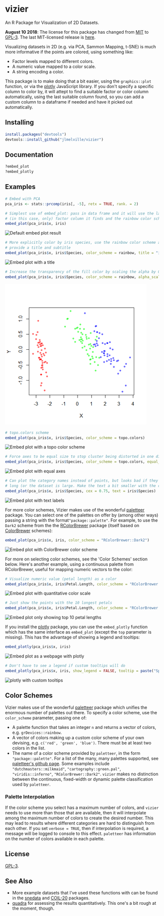# vizier

An R Package for Visualization of 2D Datasets.

**August 10 2018**: The license for this package has changed from 
[MIT](https://opensource.org/licenses/MIT) to 
[GPL-3](https://www.gnu.org/licenses/gpl-3.0.en.html). The last MIT-licensed
release is [here](https://github.com/jlmelville/vizier/releases/tag/0.0.0.9000).

Visualizing datasets in 2D (e.g. via PCA, Sammon Mapping, t-SNE) is much more
informative if the points are colored, using something like:

* Factor levels mapped to different colors.
* A numeric value mapped to a color scale.
* A string encoding a color.

This package is to make doing that a bit easier, using the `graphics::plot`
function, or via the [plotly](https://plot.ly/) JavaScript library. If you
don't specify a specific column to color by, it will attept to find a suitable
factor or color column automatically, using the last suitable column found, so
you can add a custom column to a dataframe if needed and have it picked out 
automatically.

## Installing

```R
install.packages("devtools")
devtools::install_github("jlmelville/vizier")
```

## Documentation

```R
?embed_plot
?embed_plotly
```

## Examples

```R
# Embed with PCA
pca_iris <- stats::prcomp(iris[, -5], retx = TRUE, rank. = 2)
```

```R
# Simplest use of embed_plot: pass in data frame and it will use the last 
# (in this case, only) factor column it finds and the rainbow color scheme
embed_plot(pca_iris$x, iris)
```
![Default embed plot result](img/embed_ex.png "embed_plot(pca_iris$x, iris)")


```R
# More explicitly color by iris species, use the rainbow color scheme and also
# provide a title and subtitle
embed_plot(pca_iris$x, iris$Species, color_scheme = rainbow, title = "iris PCA", sub = "rainbow color scheme")
```
![Embed plot with a title](img/embed_ex_title.png "embed_plot(pca_iris$x, iris$Species, color_scheme = rainbow, title = \"iris PCA\")")

```R
# Increase the transparency of the fill color by scaling the alpha by 0.5
embed_plot(pca_iris$x, iris$Species, color_scheme = rainbow, alpha_scale = 0.5)
```
![Embed plot with transparency](img/embed_ex_alpha.png "embed_plot(pca_iris$x, iris$Species, color_scheme = rainbow, alpha_scale = 0.5)")

```R
# topo.colors scheme
embed_plot(pca_iris$x, iris$Species, color_scheme = topo.colors)
```

![Embed plot with a topo color scheme](img/embed_ex_topo.png "embed_plot(pca_iris$x, iris$Species, color_scheme = topo.colors)")


```R
# Force axes to be equal size to stop cluster being distorted in one direction
embed_plot(pca_iris$x, iris$Species, color_scheme = topo.colors, equal_axes = TRUE)
```

![Embed plot with equal axes](img/embed_ex_ax.png "embed_plot(pca_iris$x, iris$Species, color_scheme = topo.colors, equal_axes = TRUE)")

```R
# Can plot the category names instead of points, but looks bad if they're
# long (or the dataset is large. Make the text a bit smaller with the cex param
embed_plot(pca_iris$x, iris$Species, cex = 0.75, text = iris$Species)
```

![Embed plot with text labels](img/embed_ex_text.png "embed_plot(pca_iris$x, iris$Species, cex = 0.75, text = iris$Species)")

For more color schemes, Vizier makes use of the wonderful 
[paletteer](https://cran.r-project.org/package=paletteer) package. 
You can select one of the palettes on offer by (among other ways) passing a 
string with the format`"package::palette"`. For example, to use the `Dark2`
scheme from the the 
[RColorBrewer](https://cran.r-project.org/package=RColorBrewer) package 
(itself based on [ColorBrewer](http://www.colorbrewer2.org) schemes):

```R
embed_plot(pca_iris$x, iris, color_scheme = "RColorBrewer::Dark2")
```
![Embed plot with ColorBrewer color scheme](img/embed_ex_cb.png "embed_plot(pca_iris$x, iris, color_scheme = \"RColorBrewer::Dark2\")")

For more on selecting color schemes, see the 'Color Schemes' section below.
Here's another example, using a continuous palette from RColorBrewer, useful
for mapping numeric vectors to the color:

```R
# Visualize numeric value (petal length) as a color
embed_plot(pca_iris$x, iris$Petal.Length, color_scheme = "RColorBrewer::Blues")
```
![Embed plot with quantitative color scale](img/embed_ex_quant.png "embed_plot(pca_iris$x, iris$Petal.Length, color_scheme = \"RColorBrewer::Blues\")")

```R
# Just show the points with the 10 longest petals
embed_plot(pca_iris$x, iris$Petal.Length, color_scheme = "RColorBrewer::Blues", top = 10)
```
![Embed plot only showing top 10 petal lengths](img/embed_ex_top.png "embed_plot(pca_iris$x, iris$Petal.Length, color_scheme = \"RColorBrewer::Blues\", top = 10)")

If you install the [plotly](https://cran.r-project.org/package=plotly) package,
you can use the `embed_plotly` function which has the same interface as 
`embed_plot` (except the `top` parameter is missing). This has the advantage
of showing a legend and tooltips:

```R
embed_plotly(pca_iris$x, iris)
```
![Embed plot as a webpage with plotly](img/embed_ex_plotly.png "embed_plotly(pca_iris$x, iris)")

```R
# Don't have to see a legend if custom tooltips will do
embed_plotly(pca_iris$x, iris, show_legend = FALSE, tooltip = paste("Species:", iris$Species))
```

![plotly with custom tooltips](img/embed_ex_plotly_tooltip.png "embed_plotly(pca_iris$x, iris, show_legend = FALSE, tooltip = paste(\"Species:\", iris$Species))")

## Color Schemes

Vizier makes use of the wonderful 
[paletteer](https://cran.r-project.org/package=paletteer) package which unifies
the enormous number of palettes out there. To specify a color scheme, use the
`color_scheme` parameter, passing one of:

* A palette function that takes an integer `n` and returns a vector of colors,
e.g. `grDevices::rainbow`.
* A vector of colors making up a custom color scheme of your own devising, e.g.
`c('red', 'green', 'blue')`. There must be at least two colors in the list.
* The name of a color scheme provided by `paletteer`, in the form 
`"package::palette"`. For a list of the many, many palettes supported, see
[paletteer's github page](https://github.com/EmilHvitfeldt/paletteer). Some
examples include `"dutchmasters::milkmaid"`, `"cartography::green.pal"`, 
`"viridis::inferno"`, `"RColorBrewer::Dark2"`. `vizier` makes no distinction
between the continuous, fixed-width or dynamic palette classification used by
`paletteer`.

### Palette Interpolation

If the color scheme you select has a maximum number of colors, and `vizier`
needs to use more than those that are available, then it will interpolate
among the maximum number of colors to create the desired number. This may lead
to results where different categories are hard to distinguish from each other.
If you set `verbose = TRUE`, then if interpolation is required, a message will 
be logged to console to this effect. `paletteer` has information on the number
of colors available in each palette.

## License

[GPL-3](https://www.gnu.org/licenses/gpl-3.0.en.html).

## See Also

* More example datasets that I've used these functions with can be found in the [snedata](https://github.com/jlmelville/snedata) and [COIL-20](https://github.com/jlmelville/coil20) packages.
* [quadra](https://github.com/jlmelville/quadra) for assessing the results quantitatively. This one's a bit rough at the moment, though.
